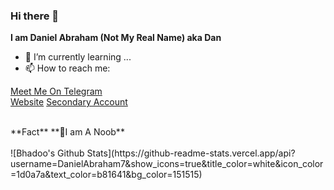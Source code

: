 ### Hi there 👋
 <b>I am Daniel Abraham (Not My Real Name) aka Dan</b>

- 🌱 I’m currently learning ...
- 📫 How to reach me: <br>

 [Meet Me On Telegram](https://telegram.dog/Daniel_Abraham)<br>
 [Website](https://danielAbraham7.github.io)
 [Secondary Account](https://github.com/Artis7eeR)

 <br>
   **Fact**
   **🙂I am A Noob**<br>
   <br>
![Bhadoo's Github Stats](https://github-readme-stats.vercel.app/api?username=DanielAbraham7&show_icons=true&title_color=white&icon_color=1d0a7a&text_color=b81641&bg_color=151515)

